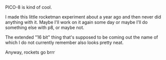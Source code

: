 PICO-8 is kind of cool.

I made this little rocketman experiment about a year ago and then never did anything with it. Maybe I'll work on it again some day or maybe I'll do something else with p8, or maybe not.

The extended "16 bit" thing that's supposed to be coming out the name of which I do not currently remember also looks pretty neat.

Anyway, rockets go brrr
